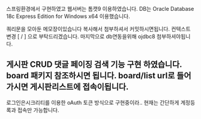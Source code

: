스프링환경에서 구현하였고 웹서버는 톰캣9 이용하였습니다. DB는 Oracle Database 18c Express Edition for Windows x64 이용했습니다.

쿼리문을 모아둔 메모장이있습니다 복사해서 첨부하셔서 커밋하시면됩니다.
컨텍스트 변경 [ / ] 으로 부탁드리겠습니다.
마지막으로 db연동을위해 ojdbc8 첨부하셔야됩니다.

게시판 CRUD 댓글 페이징 검색 기능 구현 하였습니다. board 패키지 참조하시면 됩니다. board/list url로 들어가시면 게시판리스트에 접속이됩니다.
-------------------------------------------------------

로그인은시크리티를 이용한 oAuth 토큰 방식으로 구현중이라..
현재는 간단하게 계정등록과 접속만 가능합니다.

